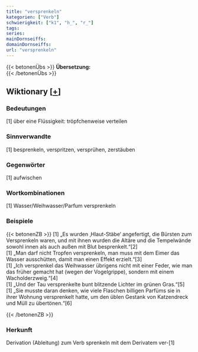 ```yaml
---
title: "versprenkeln"
kategorien: ["Verb"]
schwierigkeit: ["k1", "h_", "r_"]
tags:
series:
mainDornseiffs:
domainDornseiffs:
url: "versprenkeln"
---
```


{{< betonenÜbs >}}
**Übersetzung:**  
{{< /betonenÜbs >}}

## Wiktionary [[+](https://de.wiktionary.org/wiki/versprenkeln)]

### Bedeutungen
[1] über eine Flüssigkeit: tröpfchenweise verteilen  

### Sinnverwandte
[1] besprenkeln, verspritzen, versprühen, zerstäuben  

### Gegenwörter
[1] aufwischen  

### Wortkombinationen
[1] Wasser/Weihwasser/Parfum versprenkeln  

### Beispiele
{{< betonenZB >}}
[1] „Es wurden ‚Hlaut-Stäbe‘ angefertigt, die Bürsten zum Versprenkeln waren, und mit ihnen wurden die Altäre und die Tempelwände sowohl innen als auch außen mit Blut besprenkelt.“[2]  
[1] „Man darf nicht Tropfen versprenkeln, man muss mit dem Eimer das Wasser ausschütten, damit man einen Effekt erzielt.“[3]  
[1] „Ich versprenkel das Weihwasser übrigens nicht mit einer Feder, wie man das früher gemacht hat (wegen der Vogelgrippe), sondern mit einem Wacholderzweig.“[4]  
[1] „Und der Tau versprenkelte bunt blitzende Lichter im grünen Gras.“[5]  
[1] „Sie musste daran denken, wie viele Flaschen billigen Parfüms sie in ihrer Wohnung versprenkelt hatte, um den üblen Gestank von Katzendreck und Müll zu übertönen.“[6]  

{{< /betonenZB >}}
### Herkunft
Derivation (Ableitung) zum Verb sprenkeln mit dem Derivatem ver-[1]  


